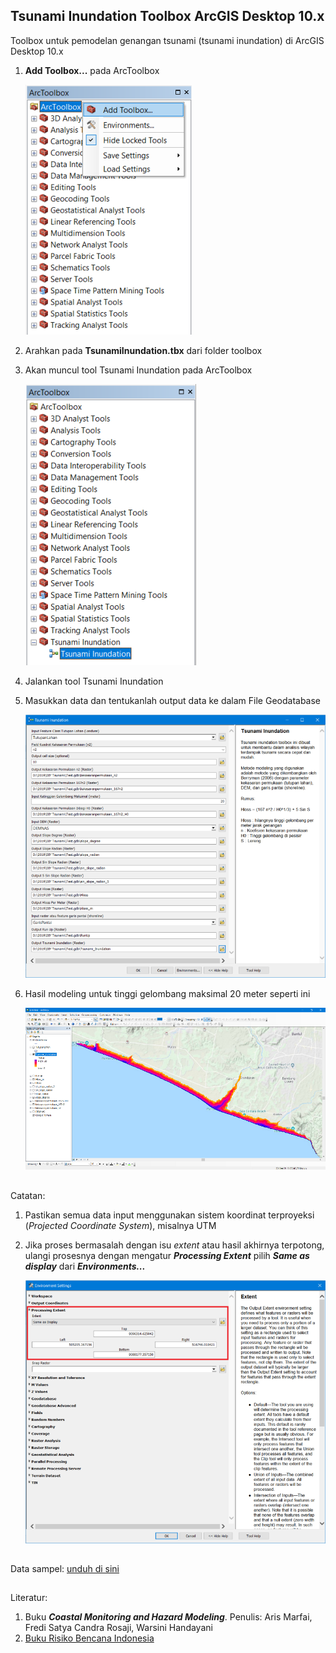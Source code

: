 ## Tsunami Inundation Toolbox ArcGIS Desktop 10.x
Toolbox untuk pemodelan genangan tsunami (tsunami inundation) di ArcGIS Desktop 10.x

1. **Add Toolbox...** pada ArcToolbox

	![](pic/pic1.png)

2. Arahkan pada **TsunamiInundation.tbx** dari folder toolbox
3. Akan muncul tool Tsunami Inundation pada ArcToolbox
	
    ![](pic/pic2.png)
    
4. Jalankan tool Tsunami Inundation
5. Masukkan data dan tentukanlah output data ke dalam File Geodatabase
	
    ![](pic/pic3.png)
    
6. Hasil modeling untuk tinggi gelombang maksimal 20 meter seperti ini
	
    ![](pic/pic4.png)
	
	
##
Catatan:
1. Pastikan semua data input menggunakan sistem koordinat terproyeksi (_Projected Coordinate System_), misalnya UTM
2. Jika proses bermasalah dengan isu _extent_ atau hasil akhirnya terpotong, ulangi prosesnya dengan mengatur _**Processing Extent**_ pilih _**Same as display**_ dari _**Environments...**_

	![](pic/pic5.png)
	

##
Data sampel: [unduh di sini](https://www.dropbox.com/s/agoia1oj2l4jbn1/Data.zip?dl=0)


##
Literatur:
1. Buku _**Coastal Monitoring and Hazard Modeling**_. Penulis: Aris Marfai, Fredi Satya Candra Rosaji, Warsini Handayani
2. [Buku Risiko Bencana Indonesia](http://inarisk.bnpb.go.id/pdf/Buku%20RBI_Final_low.pdf)